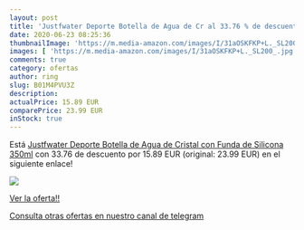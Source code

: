 ```yaml
---
layout: post
title: 'Justfwater Deporte Botella de Agua de Cr al 33.76 % de descuento'
date: 2020-06-23 08:25:36
thumbnailImage: 'https://m.media-amazon.com/images/I/31aOSKFKP+L._SL200_.jpg'
images: [ 'https://m.media-amazon.com/images/I/31aOSKFKP+L._SL200_.jpg' ]
comments: true
category: ofertas
author: ring
slug: B01M4PVU3Z
description:
actualPrice: 15.89 EUR
comparePrice: 23.99 EUR
inStock: true
---
```


Está [Justfwater Deporte Botella de Agua de Cristal con Funda de Silicona 350ml](https://www.amazon.com/dp/B01M4PVU3Z/?tag=redken08-20) con 33.76 de descuento por 15.89 EUR (original: 23.99 EUR) en el siguiente enlace!

[![](https://m.media-amazon.com/images/I/31aOSKFKP+L._SL200_.jpg)](https://www.amazon.com/dp/B01M4PVU3Z/?tag=redken08-20)

[Ver la oferta!!](https://www.amazon.com/dp/B01M4PVU3Z/?tag=redken08-20)

[Consulta otras ofertas en nuestro canal de telegram](https://t.me/s/ofertas25)
